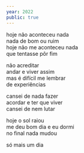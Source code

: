 ```yaml
---
year: 2022
public: true
---
```


hoje não aconteceu nada <br/>
nada de bom ou ruim <br/>
hoje não me aconteceu nada <br/>
que tentasse pôr fim <br/>

não acreditar <br/>
andar e viver assim <br/>
mas é difícil me lembrar <br/>
de experiências <br/>

cansei de nada fazer <br/>
acordar e ter que viver <br/>
cansei de nem lutar <br/>

hoje o sol raiou <br/>
me deu bom dia e eu dormi <br/>
no final nada mudou <br/>

só mais um dia
